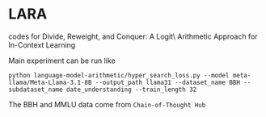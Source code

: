 # LARA
codes for Divide, Reweight, and Conquer: A Logit\\ Arithmetic Approach for In-Context Learning

Main experiment can be run like 
```
python language-model-arithmetic/hyper_search_loss.py --model meta-llama/Meta-Llama-3.1-8B --output_path llama31 --dataset_name BBH --subdataset_name date_understanding --train_length 32
```

The BBH and MMLU data come from `Chain-of-Thought Hub`